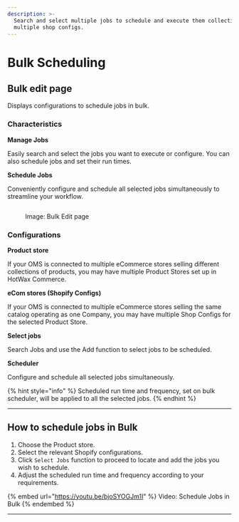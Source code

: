 ```yaml
---
description: >-
  Search and select multiple jobs to schedule and execute them collectively for
  multiple shop configs.
---
```


# Bulk Scheduling

## Bulk edit page

Displays configurations to schedule jobs in bulk.

### **Characteristics**

**Manage Jobs**

Easily search and select the jobs you want to execute or configure. You can also schedule jobs and set their run times.

**Schedule Jobs**

Conveniently configure and schedule all selected jobs simultaneously to streamline your workflow.

<figure><img src="../../jobManager/.gitbook/assets/Screenshot%202023-11-07%20at%207.23.11%20PM.png" alt=""><figcaption><p>Image: Bulk Edit page</p></figcaption></figure>

### **Configurations**

**Product store**

If your OMS is connected to multiple eCommerce stores selling different collections of products, you may have multiple Product Stores set up in HotWax Commerce.

**eCom stores (Shopify Configs)**

If your OMS is connected to multiple eCommerce stores selling the same catalog operating as one Company, you may have multiple Shop Configs for the selected Product Store.

**Select jobs**

Search Jobs and use the Add function to select jobs to be scheduled.

**Scheduler**

Configure and schedule all selected jobs simultaneously.

{% hint style="info" %}
Scheduled run time and frequency, set on bulk scheduler, will be applied to all the selected jobs.
{% endhint %}

***

## How to schedule jobs in Bulk

1. Choose the Product store.
2. Select the relevant Shopify configurations.
3. Click `Select Jobs` function to proceed to locate and add the jobs you wish to schedule.
4. Adjust the scheduled run time and frequency according to your requirements.

{% embed url="https://youtu.be/bjoSYOGJm1I" %}
Video: Schedule Jobs in Bulk
{% endembed %}

***

